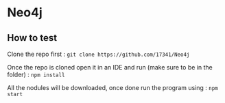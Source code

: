 # Neo4j
## How to test
Clone the repo first : ```git clone https://github.com/17341/Neo4j```

Once the repo is cloned open it in an IDE and run (make sure to be in the folder) :  ```npm install```

All the nodules will be downloaded, once done run the program using : ```npm start ```
